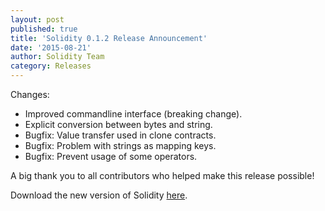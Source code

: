 ```yaml
---
layout: post
published: true
title: 'Solidity 0.1.2 Release Announcement'
date: '2015-08-21'
author: Solidity Team
category: Releases
---
```


Changes:
- Improved commandline interface (breaking change).
- Explicit conversion between bytes and string.
- Bugfix: Value transfer used in clone contracts.
- Bugfix: Problem with strings as mapping keys.
- Bugfix: Prevent usage of some operators.


A big thank you to all contributors who helped make this release possible!

Download the new version of Solidity [here](https://github.com/ethereum/solidity/releases/tag/v0.1.2).
  